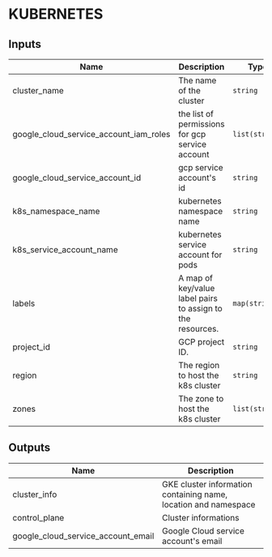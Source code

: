 # KUBERNETES

<!-- BEGINNING OF PRE-COMMIT-TERRAFORM DOCS HOOK -->
## Inputs

| Name | Description | Type | Default | Required |
|------|-------------|------|---------|:--------:|
| cluster\_name | The name of the cluster | `string` | n/a | yes |
| google\_cloud\_service\_account\_iam\_roles | the list of permissions for gcp service account | `list(string)` | n/a | yes |
| google\_cloud\_service\_account\_id | gcp service account's id | `string` | n/a | yes |
| k8s\_namespace\_name | kubernetes namespace name | `string` | n/a | yes |
| k8s\_service\_account\_name | kubernetes service account for pods | `string` | n/a | yes |
| labels | A map of key/value label pairs to assign to the resources. | `map(string)` | `{}` | no |
| project\_id | GCP project ID. | `string` | n/a | yes |
| region | The region to host the k8s cluster | `string` | n/a | yes |
| zones | The zone to host the k8s cluster | `list(string)` | n/a | yes |

## Outputs

| Name | Description |
|------|-------------|
| cluster\_info | GKE cluster information containing name, location and namespace |
| control\_plane | Cluster informations |
| google\_cloud\_service\_account\_email | Google Cloud service account's email |

<!-- END OF PRE-COMMIT-TERRAFORM DOCS HOOK -->

